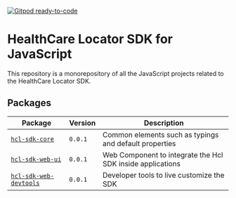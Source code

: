 [![Gitpod ready-to-code](https://img.shields.io/badge/Gitpod-ready--to--code-blue?logo=gitpod)](https://gitpod.io/#https://github.com/hcl-sdk/HealthCareLocatorWebSDK)

# HealthCare Locator SDK for JavaScript

This repository is a monorepository of all the JavaScript projects related to the
HealthCare Locator SDK.

## Packages

| Package                                                  | Version | Description                                            |
| -------------------------------------------------------- | ------- | ------------------------------------------------------ |
| [`hcl-sdk-core`](./packages/hcl-sdk-core/README.md) | `0.0.1`     | Common elements such as typings and default properties |
| [`hcl-sdk-web-ui`](./packages/hcl-sdk-web-ui/README.md) | `0.0.1`     | Web Component to integrate the Hcl SDK inside applications |
| [`hcl-sdk-web-devtools`](./packages/hcl-sdk-web-devtools/README.md) | `0.0.1`     | Developer tools to live customize the SDK |


